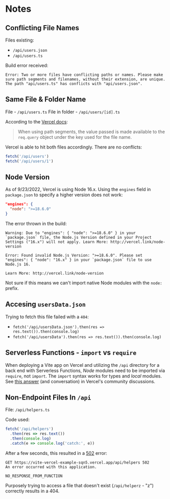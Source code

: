 # Notes

## Conflicting File Names

Files existing:

- `/api/users.json`
- `/api/users.ts`

Build error received:

```
Error: Two or more files have conflicting paths or names. Please make sure path segments and filenames, without their extension, are unique. The path "api/users.ts" has conflicts with "api/users.json".
```

## Same File & Folder Name

File - `/api/users.ts`
File in folder - `/api/users/[id].ts`

According to the [Vercel docs](https://vercel.com/docs/concepts/functions/serverless-functions#path-segments):

> When using path segments, the value passed is made available to the `req.query` object under the key used for the file name.

Vercel is able to hit both files accordingly. There are no conflicts:

```javascript
fetch('/api/users')
fetch('/api/users/1')
```

## Node Version

As of 9/23/2022, Vercel is using Node 16.x. Using the `engines` field in `package.json` to specify a higher version does not work:

```json
"engines": {
  "node": ">=18.6.0"
}
```

The error thrown in the build:

```
Warning: Due to "engines": { "node": ">=18.6.0" } in your `package.json` file, the Node.js Version defined in your Project Settings ("16.x") will not apply. Learn More: http://vercel.link/node-version

Error: Found invalid Node.js Version: ">=18.6.0". Please set "engines": { "node": "16.x" } in your `package.json` file to use Node.js 16.

Learn More: http://vercel.link/node-version
```

Not sure if this means we can't import native Node modules with the `node:` prefix.

## Accesing `usersData.json`

Trying to fetch this file failed with a `404`:

- `fetch('/api/usersData.json').then(res => res.text()).then(console.log)`
- `fetch('/api/usersData').then(res => res.text()).then(console.log)`

## Serverless Functions - `import` vs `require`

When deploying a Vite app on Vercel and utilizing the `/api` directory for a back end with Serverless Functions, _Node_ modules need to be imported via `require`, not `import`. The `import` syntax works for types and _local_ modules. See [this answer](https://github.com/vercel/community/discussions/893#discussioncomment-3756470) (and conversation) in Vercel's community discussions.

## Non-Endpoint Files In `/api`

File: `/api/helpers.ts`

Code used:

```javascript
fetch('/api/helpers')
  .then(res => res.text())
  .then(console.log)
  .catch(e => console.log('catch:', e))
```

After a few seconds, this resulted in a [502](https://developer.mozilla.org/en-US/docs/Web/HTTP/Status/502) error:

```
GET https://vite-vercel-example-sqn5.vercel.app/api/helpers 502
An error occurred with this application.

NO_RESPONSE_FROM_FUNCTION
```

Purposely trying to access a file that doesn't exist (`/api/helperz` - "z") correctly results in a 404.
